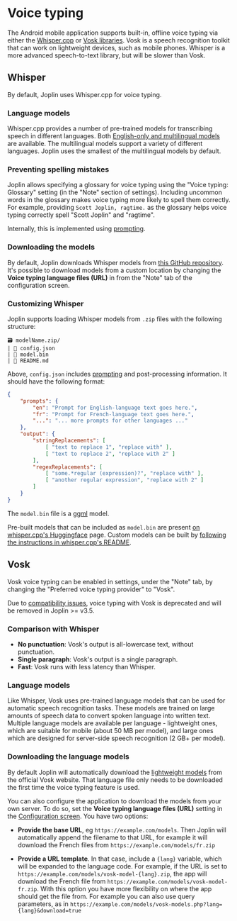 # Voice typing

The Android mobile application supports built-in, offline voice typing via either the [Whisper.cpp](https://github.com/ggerganov/whisper.cpp) or [Vosk libraries](https://alphacephei.com/vosk/). Vosk is a speech recognition toolkit that can work on lightweight devices, such as mobile phones. Whisper is a more advanced speech-to-text library, but will be slower than Vosk.

## Whisper

By default, Joplin uses Whisper.cpp for voice typing.

### Language models

Whisper.cpp provides a number of pre-trained models for transcribing speech in different languages. Both [English-only and multilingual models](https://github.com/openai/whisper?tab=readme-ov-file#available-models-and-languages) are available. The multilingual models support a variety of different languages. Joplin uses the smallest of the multilingual models by default.

### Preventing spelling mistakes

Joplin allows specifying a glossary for voice typing using the "Voice typing: Glossary" setting (in the "Note" section of settings). Including uncommon words in the glossary makes voice typing more likely to spell them correctly. For example, providing `Scott Joplin, ragtime.` as the glossary helps voice typing correctly spell "Scott Joplin" and "ragtime".

Internally, this is implemented using [prompting](https://cookbook.openai.com/examples/whisper_prompting_guide#pass-names-in-the-prompt-to-prevent-misspellings).

### Downloading the models

By default, Joplin downloads Whisper models from [this GitHub repository](https://github.com/joplin/voice-typing-models). It's possible to download models from a custom location by changing the **Voice typing language files (URL)** in from the "Note" tab of the configuration screen.

### Customizing Whisper

Joplin supports loading Whisper models from `.zip` files with the following structure:
```
🗃️ modelName.zip/
| 📄 config.json
| 📄 model.bin
| 📄 README.md
```

Above, `config.json` includes [prompting](https://cookbook.openai.com/examples/whisper_prompting_guide) and post-processing information. It should have the following format:
```json
{
	"prompts": {
		"en": "Prompt for English-language text goes here.",
		"fr": "Prompt for French-language text goes here.",
        "...": "... more prompts for other languages ..."
	},
	"output": {
		"stringReplacements": [
			[ "text to replace 1", "replace with" ],
			[ "text to replace 2", "replace with 2" ]
		],
		"regexReplacements": [
			[ "some.*regular (expression)?", "replace with" ],
			[ "another regular expression", "replace with 2" ]
		]
	}
}
```

The `model.bin` file is a [ggml](https://github.com/ggml-org/ggml) model.

Pre-built models that can be included as `model.bin` are present [on whisper.cpp's Huggingface](https://huggingface.co/ggerganov/whisper.cpp/tree/main) page. Custom models can be built by [following the instructions in whisper.cpp's README](https://github.com/ggerganov/whisper.cpp/blob/d682e150908e10caa4c15883c633d7902d385237/models/README.md?plain=1#L74).


## Vosk

Vosk voice typing can be enabled in settings, under the "Note" tab, by changing the "Preferred voice typing provider" to "Vosk".

Due to [compatibility issues](https://github.com/laurent22/joplin/issues/13113), voice typing with Vosk is deprecated and will be removed in Joplin >= v3.5.

### Comparison with Whisper

- **No punctuation**: Vosk's output is all-lowercase text, without punctuation.
- **Single paragraph**: Vosk's output is a single paragraph.
- **Fast**: Vosk runs with less latency than Whisper.

### Language models

Like Whisper, Vosk uses pre-trained language models that can be used for automatic speech recognition tasks. These models are trained on large amounts of speech data to convert spoken language into written text. Multiple language models are available per language - lightweight ones, which are suitable for mobile (about 50 MB per model), and large ones which are designed for server-side speech recognition (2 GB+ per model).

### Downloading the language models

By default Joplin will automatically download the [lightweight models](https://alphacephei.com/vosk/models) from the official Vosk website. That language file only needs to be downloaded the first time the voice typing feature is used.

You can also configure the application to download the models from your own server. To do so, set the **Voice typing language files (URL)** setting in the [Configuration screen](https://github.com/laurent22/joplin/blob/dev/readme/apps/config_screen.md). You have two options:

* **Provide the base URL**, eg `https://example.com/models`. Then Joplin will automatically append the filename to that URL, for example it will download the French files from `https://example.com/models/fr.zip`

* **Provide a URL template**. In that case, include a `{lang}` variable, which will be expanded to the language code. For example, if the URL is set to `https://example.com/models/vosk-model-{lang}.zip`, the app will download the French file from `https://example.com/models/vosk-model-fr.zip`. With this option you have more flexibility on where the app should get the file from. For example you can also use query parameters, as in `https://example.com/models/vosk-models.php?lang={lang}&download=true`
